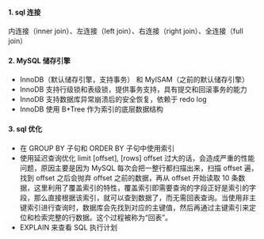 #### 1. sql 连接

内连接（inner join）、左连接（left join）、右连接（right join）、全连接（full join）

#### 2. MySQL 储存引擎

- InnoDB（默认储存引擎，支持事务） 和 MyISAM（之前的默认储存引擎）
- InnoDB 支持行级锁和表级锁，提供事务支持，具有提交和回滚事务的能力
- InnoDB 支持数据库异常崩溃后的安全恢复，依赖于 redo log
- InnoDB 使用 B+Tree 作为索引的底层数据结构

#### 3. sql 优化

- 在 GROUP BY 子句和 ORDER BY 子句中使用索引
- 使用延迟查询优化 limit [offset], [rows]  offset 过大的话，会造成严重的性能问题，原因主要是因为 MySQL 每次会把一整行都扫描出来，扫描 offset 遍，找到 offset 之后会抛弃 offset 之前的数据，再从 offset 开始读取 10 条数据，这里利用了覆盖索引的特性，覆盖索引即需要查询的字段正好是索引的字段，那么直接根据该索引，就可以查到数据了，而无需回表查询。当使用非主键索引进行查询时，数据库会先找到对应的主键值，然后再通过主键索引来定位和检索完整的行数据。这个过程被称为“回表”。
-  EXPLAIN 来查看 SQL 执行计划